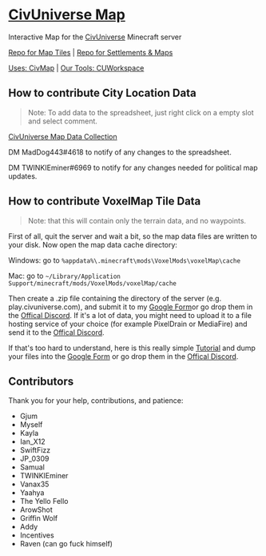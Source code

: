 [CivUniverse Map](https://www.civumap.tk)
==========

Interactive Map for the [CivUniverse](https://www.reddit.com/r/CivUniverse/new) Minecraft server

[Repo for Map Tiles](https://github.com/MadDog443/CUTiles) | [Repo for Settlements & Maps](https://github.com/MadDog443/CUData)

[Uses: CivMap](https://github.com/Gjum/CivMap) | [Our Tools: CUWorkspace](https://github.com/MadDog443/CUWorkspace)
 
 
## How to contribute City Location Data

> Note: To add data to the spreadsheet, just right click on a empty slot and select comment.

[CivUniverse Map Data Collection](https://docs.google.com/spreadsheets/d/1m6yVSf2kriLY1wOx5BC9iCrSrfmDdodDT1s_d1TS56Q/edit?usp=sharing)

DM MadDog443#4618 to notify of any changes to the spreadsheet.

DM TWINKIEminer#6969 to notify for any changes needed for political map updates.
 
 
## How to contribute VoxelMap Tile Data

> Note: that this will contain only the terrain data, and no waypoints.

First of all, quit the server and wait a bit, so the map data files are written to your disk. Now open the map data cache directory:

Windows: go to `%appdata%\.minecraft\mods\VoxelMods\voxelMap\cache`

Mac: go to `~/Library/Application Support/minecraft/mods/VoxelMods/voxelMap/cache`

Then create a .zip file containing the directory of the server (e.g. play.civuniverse.com), and submit it to my [Google Form](https://forms.gle/4TrfWZpsNWqDgGKA8)or go drop them in the [Offical Discord](https://discord.gg/8ffpFyA63H). If it's a lot of data, you might need to upload it to a file hosting service of your choice (for example PixelDrain or MediaFire) and send it to the [Offical Discord](https://discord.gg/8ffpFyA63H).

If that's too hard to understand, here is this really simple [Tutorial](https://www.youtube.com/watch?v=doJQPbuxdWQ&ab_channel=TWINKIEminer) and dump your files into the [Google Form](https://forms.gle/4TrfWZpsNWqDgGKA8) or go drop them in the [Offical Discord](https://discord.gg/8ffpFyA63H).
 
 
## Contributors

Thank you for your help, contributions, and patience:

- Gjum
- Myself
- Kayla
- Ian_X12
- SwiftFizz
- JP_0309
- Samual
- TWINKIEminer
- Vanax35
- Yaahya
- The Yello Fello
- ArowShot
- Griffin Wolf
- Addy
- Incentives
- Raven (can go fuck himself)
